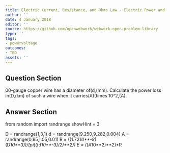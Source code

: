 ```yaml
---
title: Electric Current, Resistance, and Ohms Law - Electric Power and Energy
author: ''
date: 4 January 2018
editor: ''
source: https://github.com/openwebwork/webwork-open-problem-library
type: ''
tags:
- powervoltage
outcomes:
- TBD
assets: ''
---
```


## Question Section 

00-gauge copper wire has a diameter of(d,(mm). Calculate the power loss in(D,(km) of such a wire when it carries(A)(times 10^2,(A).



## Answer Section

from random import randrange
showHint = 3


D = randrange(1,3,1)
d = randrange(9.250,9.282,0.004)
A = randrange(0.95,1.05,0.01)
R = ((1.72*10**-8)*(D*10**3))/(pi*(((d*10**-3)/2)**2))
E = ((A*10**2)**2)*R